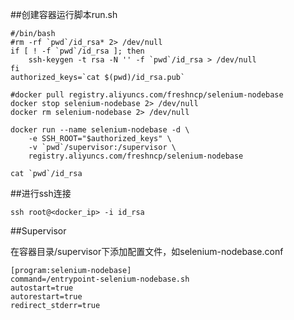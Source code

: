 ##创建容器运行脚本run.sh

    #/bin/bash
    #rm -rf `pwd`/id_rsa* 2> /dev/null
    if [ ! -f `pwd`/id_rsa ]; then
        ssh-keygen -t rsa -N '' -f `pwd`/id_rsa > /dev/null
    fi
    authorized_keys=`cat $(pwd)/id_rsa.pub`

    #docker pull registry.aliyuncs.com/freshncp/selenium-nodebase
    docker stop selenium-nodebase 2> /dev/null
    docker rm selenium-nodebase 2> /dev/null

    docker run --name selenium-nodebase -d \
        -e SSH_ROOT="$authorized_keys" \
        -v `pwd`/supervisor:/supervisor \
        registry.aliyuncs.com/freshncp/selenium-nodebase

    cat `pwd`/id_rsa

##进行ssh连接

    ssh root@<docker_ip> -i id_rsa

##Supervisor

在容器目录/supervisor下添加配置文件，如selenium-nodebase.conf

    [program:selenium-nodebase]
    command=/entrypoint-selenium-nodebase.sh
    autostart=true
    autorestart=true
    redirect_stderr=true